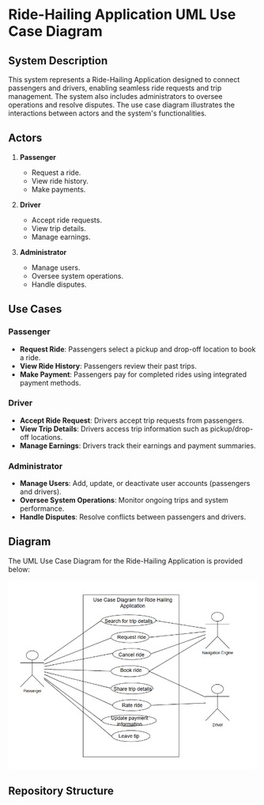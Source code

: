 # Ride-Hailing Application UML Use Case Diagram

## System Description
This system represents a Ride-Hailing Application designed to connect passengers and drivers, enabling seamless ride requests and trip management. The system also includes administrators to oversee operations and resolve disputes. The use case diagram illustrates the interactions between actors and the system's functionalities.

## Actors
1. **Passenger**
   - Request a ride.
   - View ride history.
   - Make payments.
   
2. **Driver**
   - Accept ride requests.
   - View trip details.
   - Manage earnings.

3. **Administrator**
   - Manage users.
   - Oversee system operations.
   - Handle disputes.

## Use Cases
### Passenger
- **Request Ride**: Passengers select a pickup and drop-off location to book a ride.
- **View Ride History**: Passengers review their past trips.
- **Make Payment**: Passengers pay for completed rides using integrated payment methods.

### Driver
- **Accept Ride Request**: Drivers accept trip requests from passengers.
- **View Trip Details**: Drivers access trip information such as pickup/drop-off locations.
- **Manage Earnings**: Drivers track their earnings and payment summaries.

### Administrator
- **Manage Users**: Add, update, or deactivate user accounts (passengers and drivers).
- **Oversee System Operations**: Monitor ongoing trips and system performance.
- **Handle Disputes**: Resolve conflicts between passengers and drivers.

## Diagram

The UML Use Case Diagram for the Ride-Hailing Application is provided below:

![Ride-Hailing Application Use Case Diagram](diagram/ride%20hailing%20use%20case.png)


## Repository Structure
